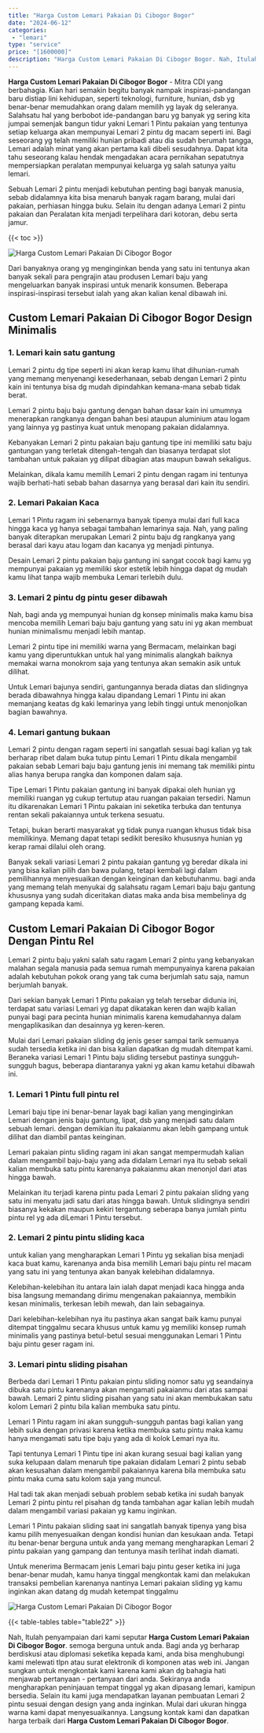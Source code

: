 ```yaml
---
title: "Harga Custom Lemari Pakaian Di Cibogor Bogor"
date: "2024-06-12"
categories:
 - "lemari"
type: "service"
price: "[1600000]"
description: "Harga Custom Lemari Pakaian Di Cibogor Bogor. Nah, Itulah penyampaian dari kami seputar **Harga Custom Lemari Pakaian Di Cibogor Bogor**. semoga berguna untu..."
---
```


**Harga Custom Lemari Pakaian Di Cibogor Bogor** - Mitra CDI yang berbahagia. Kian hari semakin begitu banyak nampak inspirasi-pandangan baru distiap lini kehidupan, seperti teknologi, furniture, hunian, dsb yg benar-benar memudahkan orang dalam memilih yg layak dg seleranya. Salahsatu hal yang berbobot ide-pandangan baru yg banyak yg sering kita jumpai semenjak bangun tidur yakni Lemari 1 Pintu pakaian yang tentunya setiap keluarga akan mempunyai Lemari 2 pintu dg macam seperti ini. Bagi seseorang yg telah memiliki hunian pribadi atau dia sudah berumah tangga, Lemari adalah minat yang akan pertama kali dibeli sesudahnya. Dapat kita tahu seseorang kalau hendak mengadakan acara pernikahan sepatutnya mempersiapkan peralatan mempunyai keluarga yg salah satunya yaitu lemari.

Sebuah Lemari 2 pintu menjadi kebutuhan penting bagi banyak manusia, sebab didalamnya kita bisa menaruh banyak ragam barang, mulai dari pakaian, perhiasan hingga buku. Selain itu dengan adanya Lemari 2 pintu pakaian dan Peralatan kita menjadi terpelihara dari kotoran, debu serta jamur.

{{< toc >}}

![Harga Custom Lemari Pakaian Di Cibogor Bogor](/images/mebel/lemari-umum-002.jpg)

Dari banyaknya orang yg menginginkan benda yang satu ini tentunya akan banyak sekali para pengrajin atau produsen Lemari baju yang mengeluarkan banyak inspirasi untuk menarik konsumen. Beberapa inspirasi-inspirasi tersebut ialah yang akan kalian kenal dibawah ini.

## Custom Lemari Pakaian Di Cibogor Bogor Design Minimalis

### 1\. Lemari kain satu gantung

Lemari 2 pintu dg tipe seperti ini akan kerap kamu lihat dihunian-rumah yang memang menyenangi kesederhanaan, sebab dengan Lemari 2 pintu kain ini tentunya bisa dg mudah dipindahkan kemana-mana sebab tidak berat.

Lemari 2 pintu baju baju gantung dengan bahan dasar kain ini umumnya menerapkan rangkanya dengan bahan besi ataupun aluminium atau logam yang lainnya yg pastinya kuat untuk menopang pakaian didalamnya.

Kebanyakan Lemari 2 pintu pakaian baju gantung tipe ini memiliki satu baju gantungan yang terletak ditengah-tengah dan biasanya terdapat slot tambahan untuk pakaian yg dilipat dibagian atas maupun bawah sekaligus.

Melainkan, dikala kamu memilih Lemari 2 pintu dengan ragam ini tentunya wajib berhati-hati sebab bahan dasarnya yang berasal dari kain itu sendiri.

### 2\. Lemari Pakaian Kaca

Lemari 1 Pintu ragam ini sebenarnya banyak tipenya mulai dari full kaca hingga kaca yg hanya sebagai tambahan lemarinya saja. Nah, yang paling banyak diterapkan merupakan Lemari 2 pintu baju dg rangkanya yang berasal dari kayu atau logam dan kacanya yg menjadi pintunya.

Desain Lemari 2 pintu pakaian baju gantung ini sangat cocok bagi kamu yg mempunyai pakaian yg memiliki skor estetik lebih hingga dapat dg mudah kamu lihat tanpa wajib membuka Lemari terlebih dulu.

### 3\. Lemari 2 pintu dg pintu geser dibawah

Nah, bagi anda yg mempunyai hunian dg konsep minimalis maka kamu bisa mencoba memilih Lemari baju baju gantung yang satu ini yg akan membuat hunian minimalismu menjadi lebih mantap.

Lemari 2 pintu tipe ini memiliki warna yang Bermacam, melainkan bagi kamu yang diperuntukkan untuk hal yang minimalis alangkah baiknya memakai warna monokrom saja yang tentunya akan semakin asik untuk dilihat.

Untuk Lemari bajunya sendiri, gantungannya berada diatas dan slidingnya berada dibawahnya hingga kalau dipandang Lemari 1 Pintu ini akan memanjang keatas dg kaki lemarinya yang lebih tinggi untuk menonjolkan bagian bawahnya.

### 4\. Lemari gantung bukaan

Lemari 2 pintu dengan ragam seperti ini sangatlah sesuai bagi kalian yg tak berharap ribet dalam buka tutup pintu Lemari 1 Pintu dikala mengambil pakaian sebab Lemari baju baju gantung jenis ini memang tak memiliki pintu alias hanya berupa rangka dan komponen dalam saja.

Tipe Lemari 1 Pintu pakaian gantung ini banyak dipakai oleh hunian yg memiliki ruangan yg cukup tertutup atau ruangan pakaian tersediri. Namun itu dikarenakan Lemari 1 Pintu pakaian ini seketika terbuka dan tentunya rentan sekali pakaiannya untuk terkena sesuatu.

Tetapi, bukan berarti masyarakat yg tidak punya ruangan khusus tidak bisa memilikinya. Memang dapat tetapi sedikit beresiko khususnya hunian yg kerap ramai dilalui oleh orang.

Banyak sekali variasi Lemari 2 pintu pakaian gantung yg beredar dikala ini yang bisa kalian pilih dan bawa pulang, tetapi kembali lagi dalam pemilihannya menyesuaikan dengan keinginan dan kebutuhanmu. bagi anda yang memang telah menyukai dg salahsatu ragam Lemari baju baju gantung khususnya yang sudah diceritakan diatas maka anda bisa membelinya dg gampang kepada kami.

## Custom Lemari Pakaian Di Cibogor Bogor Dengan Pintu Rel

Lemari 2 pintu baju yakni salah satu ragam Lemari 2 pintu yang kebanyakan malahan segala manusia pada semua rumah mempunyainya karena pakaian adalah kebutuhan pokok orang yang tak cuma berjumlah satu saja, namun berjumlah banyak.

Dari sekian banyak Lemari 1 Pintu pakaian yg telah tersebar didunia ini, terdapat satu variasi Lemari yg dapat dikatakan keren dan wajib kalian punyai bagi para pecinta hunian minimalis karena kemudahannya dalam mengaplikasikan dan desainnya yg keren-keren.

Mulai dari Lemari pakaian sliding dg jenis geser sampai tarik semuanya sudah tersedia ketika ini dan bisa kalian dapatkan dg mudah ditempat kami. Beraneka variasi Lemari 1 Pintu baju sliding tersebut pastinya sungguh-sungguh bagus, beberapa diantaranya yakni yg akan kamu ketahui dibawah ini.

### 1\. Lemari 1 Pintu full pintu rel

Lemari baju tipe ini benar-benar layak bagi kalian yang menginginkan Lemari dengan jenis baju gantung, lipat, dsb yang menjadi satu dalam sebuah lemari. dengan demikian itu pakaianmu akan lebih gampang untuk dilihat dan diambil pantas keinginan.

Lemari pakaian pintu sliding ragam ini akan sangat mempermudah kalian dalam mengambil baju-baju yang ada didalam Lemari nya itu sebab sekali kalian membuka satu pintu karenanya pakaianmu akan menonjol dari atas hingga bawah.

Melainkan itu terjadi karena pintu pada Lemari 2 pintu pakaian slidng yang satu ini menyatu jadi satu dari atas hingga bawah. Untuk slidingnya sendiri biasanya kekakan maupun kekiri tergantung seberapa banya jumlah pintu pintu rel yg ada diLemari 1 Pintu tersebut.

### 2\. Lemari 2 pintu pintu sliding kaca

untuk kalian yang mengharapkan Lemari 1 Pintu yg sekalian bisa menjadi kaca buat kamu, karenanya anda bisa memilih Lemari baju pintu rel macam yang satu ini yang tentunya akan banyak kelebihan didalamnya.

Kelebihan-kelebihan itu antara lain ialah dapat menjadi kaca hingga anda bisa langsung memandang dirimu mengenakan pakaiannya, membikin kesan minimalis, terkesan lebih mewah, dan lain sebagainya.

Dari kelebihan-kelebihan nya itu pastinya akan sangat baik kamu punyai ditempat tinggalmu secara khusus untuk kamu yg memiliki konsep rumah minimalis yang pastinya betul-betul sesuai menggunakan Lemari 1 Pintu baju pintu geser ragam ini.

### 3\. Lemari pintu sliding pisahan

Berbeda dari Lemari 1 Pintu pakaian pintu sliding nomor satu yg seandainya dibuka satu pintu karenanya akan mengamati pakaianmu dari atas sampai bawah. Lemari 2 pintu sliding pisahan yang satu ini akan membukakan satu kolom Lemari 2 pintu bila kalian membuka satu pintu.

Lemari 1 Pintu ragam ini akan sungguh-sungguh pantas bagi kalian yang lebih suka dengan privasi karena ketika membuka satu pintu maka kamu hanya mengamati satu tipe baju yang ada di kolok Lemari nya itu.

Tapi tentunya Lemari 1 Pintu tipe ini akan kurang sesuai bagi kalian yang suka kelupaan dalam menaruh tipe pakaian didalam Lemari 2 pintu sebab akan kesusahan dalam mengambil pakaiannya karena bila membuka satu pintu maka cuma satu kolom saja yang muncul.

Hal tadi tak akan menjadi sebuah problem sebab ketika ini sudah banyak Lemari 2 pintu pintu rel pisahan dg tanda tambahan agar kalian lebih mudah dalam mengambil variasi pakaian yg kamu inginkan.

Lemari 1 Pintu pakaian sliding saat ini sangatlah banyak tipenya yang bisa kamu pilih menyesuaikan dengan kondisi hunian dan kesukaan anda. Tetapi itu benar-benar berguna untuk anda yang memang mengharapkan Lemari 2 pintu pakaian yang gampang dan tentunya masih terlihat indah diamati.

Untuk menerima Bermacam jenis Lemari baju pintu geser ketika ini juga benar-benar mudah, kamu hanya tinggal mengkontak kami dan melakukan transaksi pembelian karenanya nantinya Lemari pakaian sliding yg kamu inginkan akan datang dg mudah ketempat tinggalmu

![Harga Custom Lemari Pakaian Di Cibogor Bogor](/images/mebel/lemari-buku-007.jpg)

{{< table-tables table="table22" >}}

Nah, Itulah penyampaian dari kami seputar **Harga Custom Lemari Pakaian Di Cibogor Bogor**. semoga berguna untuk anda. Bagi anda yg berharap berdiskusi atau diplomasi seketika kepada kami, anda bisa menghubungi kami melewati tlpn atau surat elektronik di komponen atas web ini. Jangan sungkan untuk mengkontak kami karena kami akan dg bahagia hati menjawab pertanyaan - pertanyaan dari anda. Sekiranya anda mengharapkan peninjauan tempat tinggal yg akan dipasang lemari, kamipun bersedia. Selain itu kami juga mendapatkan layanan pembuatan Lemari 2 pintu sesuai dengan design yang anda inginkan. Mulai dari ukuran hingga warna kami dapat menyesuaikannya. Langsung kontak kami dan dapatkan harga terbaik dari **Harga Custom Lemari Pakaian Di Cibogor Bogor**.
